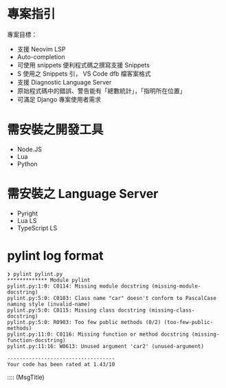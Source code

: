# 專案指引

專案目標：

- 支援 Neovim LSP
- Auto-completion
- 可使用 snippets 便利程式碼之撰寫支援 Snippets
- S 使用之 Snippets 引， VS Code dfb 檔客案格式
- 支援 Diagnostic Language Server
- 原始程式碼中的錯誤、警告能有「總數統計」，「指明所在位置」
- 可滿足 Django 專案使用者需求

# 需安裝之開發工具

- Node.JS
- Lua
- Python

# 需安裝之 Language Server

- Pyright
- Lua LS
- TypeScript LS

# pylint log format

```
❯ pylint pylint.py
************* Module pylint
pylint.py:1:0: C0114: Missing module docstring (missing-module-docstring)
pylint.py:5:0: C0103: Class name "car" doesn't conform to PascalCase naming style (invalid-name)
pylint.py:5:0: C0115: Missing class docstring (missing-class-docstring)
pylint.py:5:0: R0903: Too few public methods (0/2) (too-few-public-methods)
pylint.py:11:0: C0116: Missing function or method docstring (missing-function-docstring)
pylint.py:11:16: W0613: Unused argument 'car2' (unused-argument)

-----------------------------------
Your code has been rated at 1.43/10
```

<FileName>:<line>:<column>:<MsgID>:<MsgDetail> (MsgTitle)
